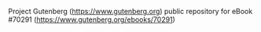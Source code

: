 Project Gutenberg (https://www.gutenberg.org) public repository for
eBook #70291 (https://www.gutenberg.org/ebooks/70291)
